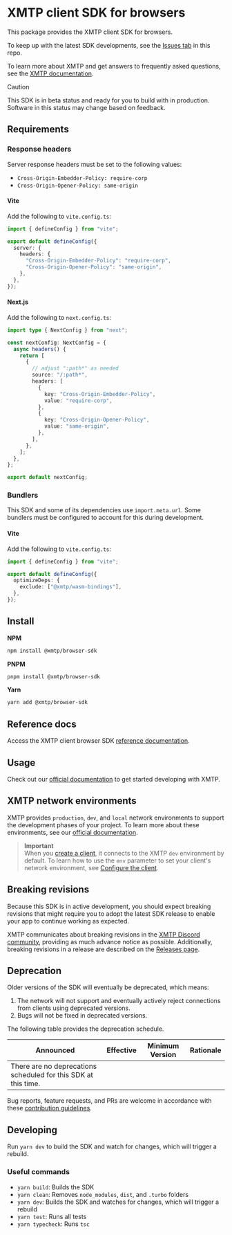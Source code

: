 # XMTP client SDK for browsers

This package provides the XMTP client SDK for browsers.

To keep up with the latest SDK developments, see the [Issues tab](https://github.com/xmtp/xmtp-js/issues) in this repo.

To learn more about XMTP and get answers to frequently asked questions, see the [XMTP documentation](https://xmtp.org/docs).

> [!CAUTION]
> This SDK is in beta status and ready for you to build with in production. Software in this status may change based on feedback.

## Requirements

### Response headers

Server response headers must be set to the following values:

- `Cross-Origin-Embedder-Policy: require-corp`
- `Cross-Origin-Opener-Policy: same-origin`

#### Vite

Add the following to `vite.config.ts`:

```typescript
import { defineConfig } from "vite";

export default defineConfig({
  server: {
    headers: {
      "Cross-Origin-Embedder-Policy": "require-corp",
      "Cross-Origin-Opener-Policy": "same-origin",
    },
  },
});
```

#### Next.js

Add the following to `next.config.ts`:

```typescript
import type { NextConfig } from "next";

const nextConfig: NextConfig = {
  async headers() {
    return [
      {
        // adjust ":path*" as needed
        source: "/:path*",
        headers: [
          {
            key: "Cross-Origin-Embedder-Policy",
            value: "require-corp",
          },
          {
            key: "Cross-Origin-Opener-Policy",
            value: "same-origin",
          },
        ],
      },
    ];
  },
};

export default nextConfig;
```

### Bundlers

This SDK and some of its dependencies use `import.meta.url`. Some bundlers must be configured to account for this during development.

#### Vite

Add the following to `vite.config.ts`:

```typescript
import { defineConfig } from "vite";

export default defineConfig({
  optimizeDeps: {
    exclude: ["@xmtp/wasm-bindings"],
  },
});
```

## Install

**NPM**

```bash
npm install @xmtp/browser-sdk
```

**PNPM**

```bash
pnpm install @xmtp/browser-sdk
```

**Yarn**

```bash
yarn add @xmtp/browser-sdk
```

## Reference docs

Access the XMTP client browser SDK [reference documentation](TBD).

## Usage

Check out our [official documentation](https://xmtp.org/docs/build/get-started/overview) to get started developing with XMTP.

## XMTP network environments

XMTP provides `production`, `dev`, and `local` network environments to support the development phases of your project. To learn more about these environments, see our [official documentation](https://xmtp.org/docs/build/authentication#environments).

> **Important**  
> When you [create a client](https://xmtp.org/docs/build/authentication#create-a-client), it connects to the XMTP `dev` environment by default. To learn how to use the `env` parameter to set your client's network environment, see [Configure the client](https://xmtp.org/docs/build/authentication#configure-the-client).

## Breaking revisions

Because this SDK is in active development, you should expect breaking revisions that might require you to adopt the latest SDK release to enable your app to continue working as expected.

XMTP communicates about breaking revisions in the [XMTP Discord community](https://discord.gg/xmtp), providing as much advance notice as possible. Additionally, breaking revisions in a release are described on the [Releases page](https://github.com/xmtp/xmtp-js/releases).

## Deprecation

Older versions of the SDK will eventually be deprecated, which means:

1. The network will not support and eventually actively reject connections from clients using deprecated versions.
2. Bugs will not be fixed in deprecated versions.

The following table provides the deprecation schedule.

| Announced                                                      | Effective | Minimum Version | Rationale |
| -------------------------------------------------------------- | --------- | --------------- | --------- |
| There are no deprecations scheduled for this SDK at this time. |           |                 |           |

Bug reports, feature requests, and PRs are welcome in accordance with these [contribution guidelines](https://github.com/xmtp/xmtp-js/blob/main/CONTRIBUTING.md).

## Developing

Run `yarn dev` to build the SDK and watch for changes, which will trigger a rebuild.

### Useful commands

- `yarn build`: Builds the SDK
- `yarn clean`: Removes `node_modules`, `dist`, and `.turbo` folders
- `yarn dev`: Builds the SDK and watches for changes, which will trigger a rebuild
- `yarn test`: Runs all tests
- `yarn typecheck`: Runs `tsc`
